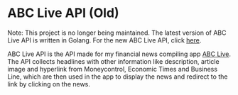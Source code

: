 # ABC Live API (Old)

Note: This project is no longer being maintained. The latest version of ABC Live API is written in Golang. For the new ABC Live API, click [here](https://github.com/Areen-Rath/ABC-Live-API).

ABC Live API is the API made for my financial news compiling app [ABC Live](https://github.com/Areen-Rath/ABC-Live). The API collects headlines with other information like description, article image and hyperlink from Moneycontrol, Economic Times and Business Line, which are then used in the app to display the news and redirect to the link by clicking on the news.